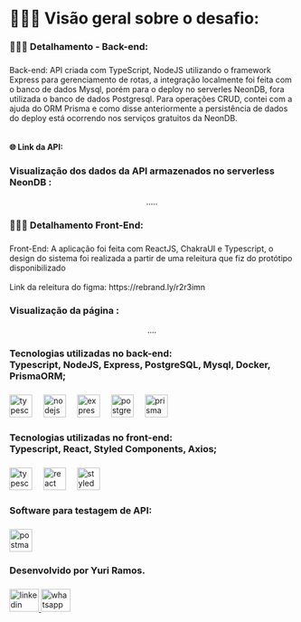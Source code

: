 <h1 align="left">👨🏽‍💻 Visão geral sobre o desafio:</h1>

###

<h3 align="left">👨🏽‍💻 Detalhamento - Back-end:</h3>

###

<p align="left">Back-end: API criada com TypeScript, NodeJS  utilizando o framework Express para gerenciamento de rotas, a integração localmente foi feita com o banco de dados Mysql, porém para o deploy no serverles NeonDB, fora utilizada o banco de dados Postgresql. Para operações CRUD, contei com a ajuda  do ORM Prisma e como disse anteriormente a persistência de dados do deploy está ocorrendo nos serviços gratuitos da NeonDB. <br><br><br> <strong> 🌐 Link da API: </strong>  </p>

###

###

<h3 align="left">Visualização dos dados da API armazenados no serverless NeonDB :</h3>

<div align="center">
  .....

</div>

###

<h3 align="left">👨🏽‍💻 Detalhamento Front-End:</h3>

###

<p align="left">Front-End: A aplicação foi feita com ReactJS, ChakraUI e Typescript, o design do sistema foi realizada a partir de uma releitura que fiz do protótipo disponibilizado <br><br> Link da releitura do figma: https://rebrand.ly/r2r3imn</p>

###
<h3 align="left"> Visualização da página :</h3>

<div align="center">
....
</div>

###

<h3 align="left">Tecnologias utilizadas no back-end:<br>Typescript, NodeJS, Express, PostgreSQL, Mysql, Docker, PrismaORM;</h3>

###

<div align="left">
  <img src="https://cdn.jsdelivr.net/gh/devicons/devicon/icons/typescript/typescript-original.svg" height="40" alt="typescript logo"  />
  <img width="12" />
  <img src="https://cdn.jsdelivr.net/gh/devicons/devicon/icons/nodejs/nodejs-original.svg" height="40" alt="nodejs logo"  />
  <img width="12" />
  <img src="https://cdn.jsdelivr.net/gh/devicons/devicon/icons/express/express-original.svg" height="40" alt="express logo"  />
  <img width="12" />
  <img src="https://cdn.jsdelivr.net/gh/devicons/devicon/icons/postgresql/postgresql-original.svg" height="40" alt="postgresql logo"  />
  <img width="12" />
  <img src="https://img.shields.io/badge/Prisma-2D3748?logo=prisma&logoColor=white&style=for-the-badge" height="40" alt="prisma logo"  />
</div>

###

<h3 align="left">Tecnologias utilizadas no front-end:<br>Typescript, React, Styled Components, Axios;</h3>

###

<div align="left">
  <img src="https://cdn.jsdelivr.net/gh/devicons/devicon/icons/typescript/typescript-original.svg" height="40" alt="typescript logo"  />
  <img width="12" />
  <img src="https://cdn.jsdelivr.net/gh/devicons/devicon/icons/react/react-original.svg" height="40" alt="react logo"  />
  <img width="12" />
  <img src="https://skillicons.dev/icons?i=styledcomponents" height="40" alt="styledcomponents logo"  />
</div>


###

<h3 align="left">Software para testagem de API:</h3>

###

<div align="left">
  <img src="https://img.shields.io/badge/Postman-FF6C37?logo=postman&logoColor=black&style=for-the-badge" height="40" alt="postman logo"  />
</div>

###

<h3 align="left">Desenvolvido por Yuri Ramos.</h3>

###

<div align="left">
  <a href="https://www.linkedin.com/in/yurigabrielramos/" target="_blank">
    <img src="https://raw.githubusercontent.com/maurodesouza/profile-readme-generator/master/src/assets/icons/social/linkedin/default.svg" width="52" height="40" alt="linkedin logo"  />
  </a>
  <a href="https://api.whatsapp.com/send?phone=5512981946294" target="_blank">
    <img src="https://raw.githubusercontent.com/maurodesouza/profile-readme-generator/master/src/assets/icons/social/whatsapp/default.svg" width="52" height="40" alt="whatsapp logo"  />
  </a>
</div>

###

